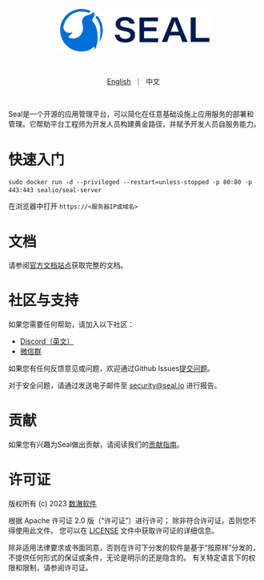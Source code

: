 <br>

<p align="center">
    <img src="assets/logo.png" width="300"/>
</p>
<br>

<p align="center">
        <a href="../README.md">English</a>&nbsp ｜ &nbsp中文&nbsp
</p>
<br>

Seal是一个开源的应用管理平台，可以简化在任意基础设施上应用服务的部署和管理。它帮助平台工程师为开发人员构建黄金路径，并赋予开发人员自服务能力。

# 快速入门

```shell
sudo docker run -d --privileged --restart=unless-stopped -p 80:80 -p 443:443 sealio/seal-server
```

在浏览器中打开 `https://<服务器IP或域名>`

# 文档

请参阅[官方文档站点](https://seal-io.github.io/docs/zh/)获取完整的文档。

# 社区与支持

如果您需要任何帮助，请加入以下社区：
- [Discord（英文）](https://discord.gg/fXZUKK2baF)
- [微信群](WECHAT_CN.md)

如果您有任何反馈意见或问题，欢迎通过Github Issues[提交问题](https://github.com/seal-io/walrus/issues/new)。

对于安全问题，请通过发送电子邮件至 <security@seal.io> 进行报告。

# 贡献

如果您有兴趣为Seal做出贡献，请阅读我们的[贡献指南](./CONTRIBUTING.md)。

# 许可证

版权所有 (c) 2023 [数澈软件](https://seal.io)

根据 Apache 许可证 2.0 版（“许可证”）进行许可；
除非符合许可证，否则您不得使用此文件。
您可以在 [LICENSE](../LICENSE) 文件中获取许可证的详细信息。

除非适用法律要求或书面同意，否则在许可下分发的软件是基于“按原样”分发的，
不提供任何形式的保证或条件，无论是明示的还是隐含的。
有关特定语言下的权限和限制，请参阅许可证。